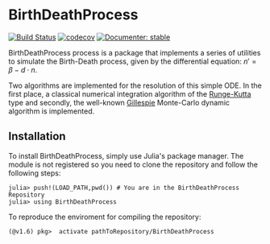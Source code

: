 # BirthDeathProcess

[![Build Status](https://github.com/josemanuel22/BirthDeathProcess.jl/workflows/CI/badge.svg)](https://github.com/josemanuel22/BirthDeathProcess.jl/actions)
[![codecov](https://codecov.io/gh/josemanuel22/BirthDeathProcess.jl/branch/master/graph/badge.svg)](https://app.codecov.io/gh/josemanuel22/BirthDeathProcess.jl)
[![Documenter: stable](https://img.shields.io/badge/docs-stable-blue.svg)](https://github.com/josemanuel22/BirthDeathProcess.jl/stable/)

BirthDeathProcess process is a package that implements a series of utilities to simulate the Birth-Death process, given by the differential equation: $n' = \beta - d\cdot n$.

Two algorithms are implemented for the resolution of this simple ODE. In the first place, a classical numerical integration algorithm of the [Runge-Kutta](http://users.uoa.gr/~tsitourasc/RK54_new_v2.pdf) type and secondly, the well-known [Gillespie](https://en.wikipedia.org/wiki/Gillespie_algorithm) Monte-Carlo dynamic algorithm is implemented.

## Installation

To install BirthDeathProcess, simply use Julia's package manager. The module is not registered so you need to clone the repository and follow the following steps:
````
julia> push!(LOAD_PATH,pwd()) # You are in the BirthDeathProcess Repository
julia> using BirthDeathProcess
````

To reproduce the enviroment for compiling the repository:
````
(@v1.6) pkg>  activate pathToRepository/BirthDeathProcess
````




